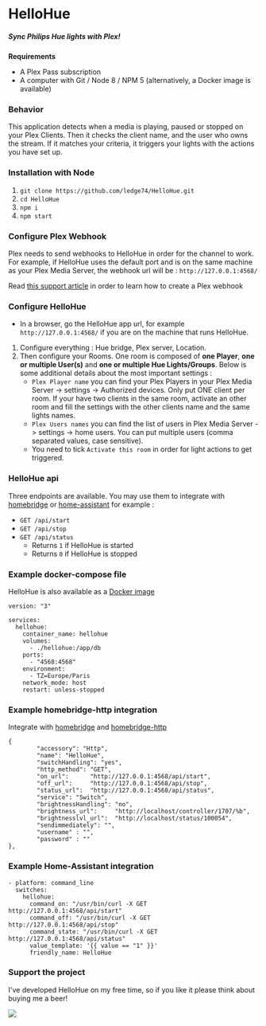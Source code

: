 # HelloHue 

##### Sync Philips Hue lights with Plex!

**Requirements**

 - A Plex Pass subscription
 - A computer with Git / Node 8 / NPM 5 (alternatively, a Docker image is available)

### Behavior

This application detects when a media is playing, paused or stopped on your Plex Clients. Then it checks the client name, and the user who owns the stream. If it matches your criteria, it triggers your lights with the actions you have set up.

### Installation with Node

 1. `git clone https://github.com/ledge74/HelloHue.git`
 2. `cd HelloHue`
 3. `npm i`
 4. `npm start`

### Configure Plex Webhook

Plex needs to send webhooks to HelloHue in order for the channel to work. For example, if HelloHue uses the default port and is on the same machine as your Plex Media Server, the webhook url will be :
`http://127.0.0.1:4568/`

Read [this support article](https://support.plex.tv/articles/115002267687-webhooks/) in order to learn how to create a Plex webhook

### Configure HelloHue

 - In a browser, go the HelloHue app url, for example `http://127.0.0.1:4568/` if you are on the machine that runs HelloHue.
 1. Configure everything : Hue bridge, Plex server, Location.
2. Then configure your Rooms. One room is composed of **one Player**, **one or multiple User(s)** and **one or multiple Hue Lights/Groups**. Below is some additional details about the most important settings :
	 - `Plex Player name` you can find your Plex Players in your Plex Media Server -> settings -> Authorized devices. Only put ONE client per room. If your have two clients in the same room, activate an other room and fill the settings with the other clients name and the same lights names.
	 - `Plex Users names` you can find the list of users in Plex Media Server -> settings -> home users. You can put multiple users (comma separated values, case sensitive).
	 - You need to tick `Activate this room` in order for light actions to get triggered.

### HelloHue api

Three endpoints are available. You may use them to integrate with [homebridge](https://github.com/nfarina/homebridge) or [home-assistant](https://www.home-assistant.io/) for example :

 - `GET /api/start`
 - `GET /api/stop`
 - `GET /api/status`
	 - Returns `1` if HelloHue is started
	 - Returns `0` if HelloHue is stopped

### Example docker-compose file

HelloHue is also available as a [Docker image](https://hub.docker.com/r/ledge74/hellohue/)

    version: "3"
    
    services:
      hellohue:
        container_name: hellohue
        volumes:
          - ./hellohue:/app/db
        ports:
          - "4568:4568"
        environment:
          - TZ=Europe/Paris
        network_mode: host
        restart: unless-stopped

### Example homebridge-http integration
Integrate with [homebridge](https://github.com/nfarina/homebridge) and [homebridge-http](https://github.com/rudders/homebridge-http)

	{
        	"accessory": "Http",
        	"name": "HelloHue",
        	"switchHandling": "yes",
        	"http_method": "GET",
        	"on_url":      "http://127.0.0.1:4568/api/start",
        	"off_url":     "http://127.0.0.1:4568/api/stop",
        	"status_url":  "http://127.0.0.1:4568/api/status",
        	"service": "Switch",
        	"brightnessHandling": "no",
        	"brightness_url":     "http://localhost/controller/1707/%b",
        	"brightnesslvl_url":  "http://localhost/status/100054",
        	"sendimmediately": "",
        	"username" : "",
        	"password" : ""                     
	},

### Example Home-Assistant integration

    - platform: command_line
      switches:
        hellohue:
          command_on: "/usr/bin/curl -X GET http://127.0.0.1:4568/api/start"
          command_off: "/usr/bin/curl -X GET http://127.0.0.1:4568/api/stop"
          command_state: "/usr/bin/curl -X GET http://127.0.0.1:4568/api/status"
          value_template: '{{ value == "1" }}'
          friendly_name: HelloHue

### Support the project
I've developed HelloHue on my free time, so if you like it please think about buying me a beer!

[![](https://www.paypalobjects.com/en_US/i/btn/btn_donate_LG.gif "")
](https://www.paypal.com/cgi-bin/webscr?cmd=_s-xclick&hosted_button_id=WZTWSG87P9G8E "https://paypal.com/cgi-bin/webscr?cmd=_s-xclick&hosted_button_id=WZTWSG87P9G8E")
